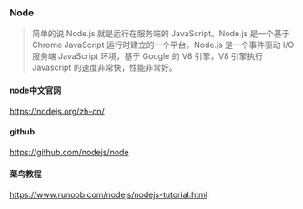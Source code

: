 ### Node
>简单的说 Node.js 就是运行在服务端的 JavaScript。Node.js 是一个基于 Chrome JavaScript 运行时建立的一个平台。Node.js 是一个事件驱动 I/O 服务端 JavaScript 环境，基于 Google 的 V8 引擎，V8 引擎执行 Javascript 的速度非常快，性能非常好。
#### node中文官网
https://nodejs.org/zh-cn/
#### github
https://github.com/nodejs/node
#### 菜鸟教程
https://www.runoob.com/nodejs/nodejs-tutorial.html